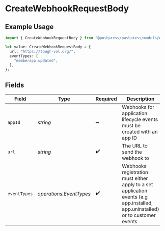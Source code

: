 # CreateWebhookRequestBody

## Example Usage

```typescript
import { CreateWebhookRequestBody } from "@pushpress/pushpress/models/operations";

let value: CreateWebhookRequestBody = {
  url: "https://tough-vol.org/",
  eventTypes: [
    "memberapp.updated",
  ],
};
```

## Fields

| Field                                                                                                                          | Type                                                                                                                           | Required                                                                                                                       | Description                                                                                                                    |
| ------------------------------------------------------------------------------------------------------------------------------ | ------------------------------------------------------------------------------------------------------------------------------ | ------------------------------------------------------------------------------------------------------------------------------ | ------------------------------------------------------------------------------------------------------------------------------ |
| `appId`                                                                                                                        | *string*                                                                                                                       | :heavy_minus_sign:                                                                                                             | Webhooks for application lifecycle events must be created with an app ID                                                       |
| `url`                                                                                                                          | *string*                                                                                                                       | :heavy_check_mark:                                                                                                             | The URL to send the webhook to                                                                                                 |
| `eventTypes`                                                                                                                   | *operations.EventTypes*                                                                                                        | :heavy_check_mark:                                                                                                             | Webhooks registration must either apply to a set application events (e.g app.installed, app.uninstalled) or to customer events |